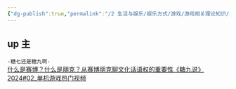 ```yaml
---
{"dg-publish":true,"permalink":"/2 生活与娱乐/娱乐方式/游戏/游戏相关理论知识/游戏相关资源/","title":"游戏相关资源"}
---
```


## up 主
`-糖七还是糖九啊-`  
[什么是赛博？什么是朋克？从赛博朋克聊文化话语权的重要性《糖九说》2024#02\_单机游戏热门视频](https://www.bilibili.com/video/BV17K4y167Nj/?spm_id_from=333.1007.tianma.4-1-11.click&vd_source=20cb3e7c6ad3d64f0eb2d763ff005080)